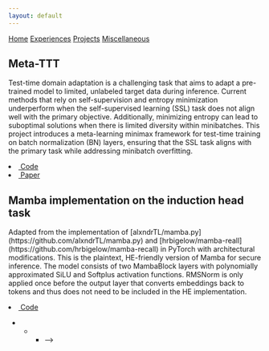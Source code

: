 ```yaml
---
layout: default
---
```

<div class="topnav">
  <a href="/">Home</a>
  <a href="./experiences.html">Experiences</a>
  <a href="./projects.html" class="active">Projects</a>
  <a href="./experiences.html">Miscellaneous</a>
</div>

<div id="grid" class="tab-content active">
  <div class="grid-container">
    <div class="item white">
      <div class="content">
        <h2>Meta-TTT</h2>
        <p>Test-time domain adaptation is a challenging task that aims to adapt a pre-trained model to limited, unlabeled target data during inference. Current methods that rely on self-supervision and entropy minimization underperform when the self-supervised learning (SSL) task does not align well with the primary objective. Additionally, minimizing entropy can lead to suboptimal solutions when there is limited diversity within minibatches. This project introduces a meta-learning minimax framework for test-time training on batch normalization (BN) layers, ensuring that the SSL task aligns with the primary task while addressing minibatch overfitting.</p>
        <li><a href="https://github.com/TAOC0002/domain_adapter.git" target="_blank"><i class="fa-brands fa-github"></i>&nbsp;Code</a></li>
        <li><a href="https://arxiv.org/abs/2410.01709" target="_blank"><i class="fa-solid fa-file"></i>&nbsp;Paper</a></li>
      </div>
    </div>
    <div class="item white">
      <div class="content">
        <h2>Mamba implementation on the induction head task</h2>
        <p>Adapted from the implementation of [alxndrTL/mamba.py](https://github.com/alxndrTL/mamba.py) and [hrbigelow/mamba-reall](https://github.com/hrbigelow/mamba-recall) in PyTorch with architectural modifications. This is the plaintext, HE-friendly version of Mamba for secure inference. The model consists of two MambaBlock layers with polynomially approximated SiLU and Softplus activation functions. RMSNorm is only applied once before the output layer that converts embeddings back to tokens and thus does not need to be included in the HE implementation. </p>
        <li><a href="https://github.com/TAOC0002/mamba_he.git" target="_blank"><i class="fa-brands fa-github"></i>&nbsp;Code</a></li>
      </div>
    </div>
  </div>
</div>

* * * -->